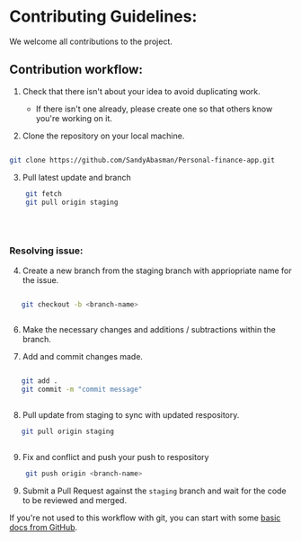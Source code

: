 # Contributing Guidelines:

We welcome all contributions to the project. 

## Contribution workflow:

1. Check that there isn't about your idea to avoid duplicating work.
    * If there isn't one already, please create one so that others know you're working on it.


2. Clone the repository on your local machine.

 ```bash
 
 git clone https://github.com/SandyAbasman/Personal-finance-app.git
 
 ```
3. Pull latest update and branch

```bash
    git fetch 
    git pull origin staging
    
```
<br/> 

### Resolving issue:

4. Create a new branch from the staging branch with appriopriate name for the issue.

 ```bash
 
    git checkout -b <branch-name>
    
 ```

6. Make the necessary changes and additions / subtractions within the branch.

7. Add and commit changes made.

 ```bash
 
    git add .
    git commit -m "commit message"
    
 ```
8. Pull update from staging to sync with updated respository.

 ```bash
    git pull origin staging
    
 ```
9. Fix and conflict and push your push to respository

 ```bash
     git push origin <branch-name>

 ```
9. Submit a Pull Request against the `staging` branch and wait for the code to be reviewed and merged.

If you're not used to this workflow with git, you can start with some [basic docs from GitHub](https://help.github.com/articles/fork-a-repo/).
